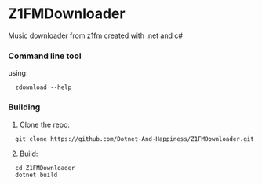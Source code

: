 # Z1FMDownloader
Music downloader from z1fm created with .net and c#
### Command line tool
using:
```
  zdownload --help
```
### Building
1. Clone the repo:
```
  git clone https://github.com/Dotnet-And-Happiness/Z1FMDownloader.git
```
2. Build: 
``` 
  cd Z1FMDownloader
  dotnet build
```
